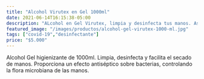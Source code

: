 ```yaml
---
title: "Alcohol Virutex en Gel 1000ml"
date: 2021-06-14T16:15:38-05:00
description: "ALcohol en Gel Virutex, limpia y desinfecta tus manos. Aslimp Iquique, Chile"
featured_image: "/images/productos/alcohol-gel-virutex-1000-ml.jpg"
tags: ["covid-19","desinfectante"]
price: "$5.000"
---
```

Alcohol Gel higienizante de 1000ml. Limpia, desinfecta y facilita el secado de manos. Proporciona un efecto antiséptico sobre bacterias, controlando la flora microbiana de las manos.
